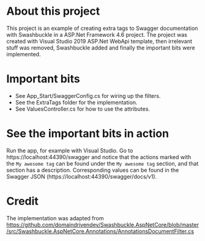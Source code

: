 # About this project
This project is an example of creating extra tags to Swagger documentation with Swashbuckle in a ASP.Net Framework 4.6 project. The project was created with Visual Studio 2019 ASP.Net WebApi template, then irrelevant stuff was removed, Swashbuckle added and finally the important bits were implemented.

# Important bits
- See App_Start/SwaggerConfig.cs for wiring up the filters.
- See the ExtraTags folder for the implementation.
- See ValuesController.cs for how to use the attributes.

# See the important bits in action
Run the app, for example with Visual Studio. Go to https://localhost:44390/swagger and notice that the actions marked with the `My awesome tag` can be found under the `My awesome tag` section, and that section has a description. Corresponding values can be found in the Swagger JSON (https://localhost:44390/swagger/docs/v1).

# Credit
The implementation was adapted from https://github.com/domaindrivendev/Swashbuckle.AspNetCore/blob/master/src/Swashbuckle.AspNetCore.Annotations/AnnotationsDocumentFilter.cs
